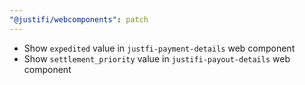 ```yaml
---
"@justifi/webcomponents": patch
---
```


- Show `expedited` value in `justfi-payment-details` web component
- Show `settlement_priority` value in `justifi-payout-details` web component
